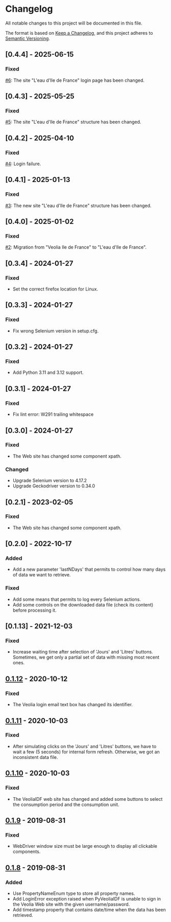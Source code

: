 # Changelog
All notable changes to this project will be documented in this file.

The format is based on [Keep a Changelog](https://keepachangelog.com/en/1.0.0/),
and this project adheres to [Semantic Versioning](https://semver.org/spec/v2.0.0.html).

## [0.4.4] - 2025-06-15

### Fixed
[#6](https://github.com/ssenart/PyVeoliaIDF/issues/6): The site "L'eau d'Ile de France" login page has been changed.

## [0.4.3] - 2025-05-25

### Fixed
[#5](https://github.com/ssenart/PyVeoliaIDF/issues/5): The site "L'eau d'Ile de France" structure has been changed.

## [0.4.2] - 2025-04-10

### Fixed
[#4](https://github.com/ssenart/PyVeoliaIDF/issues/4): Login failure.

## [0.4.1] - 2025-01-13

### Fixed
[#3](https://github.com/ssenart/PyVeoliaIDF/issues/3): The new site "L'eau d'Ile de France" structure has been changed.

## [0.4.0] - 2025-01-02

### Fixed
[#2](https://github.com/ssenart/PyVeoliaIDF/issues/2): Migration from "Veolia Ile de France" to "L'eau d'Ile de France".

## [0.3.4] - 2024-01-27

### Fixed
- Set the correct firefox location for Linux.

## [0.3.3] - 2024-01-27

### Fixed
- Fix wrong Selenium version in setup.cfg.

## [0.3.2] - 2024-01-27

### Fixed
- Add Python 3.11 and 3.12 support.

## [0.3.1] - 2024-01-27

### Fixed
- Fix lint error: W291 trailing whitespace

## [0.3.0] - 2024-01-27

### Fixed
- The Web site has changed some component xpath.

### Changed
- Upgrade Selenium version to 4.17.2
- Upgrade Geckodriver version to 0.34.0

## [0.2.1] - 2023-02-05

### Fixed
- The Web site has changed some component xpath. 

## [0.2.0] - 2022-10-17

### Added 
- Add a new parameter 'lastNDays' that permits to control how many days of data we want to retrieve.

### Fixed
- Add some means that permits to log every Selenium actions.
- Add some controls on the downloaded data file (check its content) before processing it.

## [0.1.13] - 2021-12-03
### Fixed
- Increase waiting time after selection of 'Jours' and 'Litres' buttons. Sometimes, we get only a partial set of data with missing most recent ones.

## [0.1.12] - 2020-10-12
### Fixed
- The Veolia login email text box has changed its identifier.

## [0.1.11] - 2020-10-03
### Fixed
- After simulating clicks on the 'Jours' and 'Litres' buttons, we have to wait a few (5 seconds) for internal form refresh. Otherwise, we got an inconsistent data file.

## [0.1.10] - 2020-10-03
### Fixed
- The VeoliaIDF web site has changed and added some buttons to select the consumption period and the consumption unit.

## [0.1.9] - 2019-08-31
### Fixed
- WebDriver window size must be large enough to display all clickable components.

## [0.1.8] - 2019-08-31
### Added
- Use PropertyNameEnum type to store all property names.
- Add LoginError exception raised when PyVeoliaIDF is unable to sign in the Veolia Web site with the given username/password.
- Add timestamp property that contains date/time when the data has been retrieved.

[0.1.12]: https://github.com/ssenart/PyVeoliaIDF/compare/0.1.11...0.1.12
[0.1.11]: https://github.com/ssenart/PyVeoliaIDF/compare/0.1.10...0.1.11
[0.1.10]: https://github.com/ssenart/PyVeoliaIDF/compare/0.1.9...0.1.10
[0.1.9]: https://github.com/ssenart/PyVeoliaIDF/compare/0.1.8...0.1.9
[0.1.8]: https://github.com/ssenart/PyVeoliaIDF/compare/0.1.7...0.1.8
